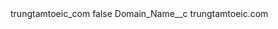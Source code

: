 <?xml version="1.0" encoding="UTF-8"?>
<CustomMetadata xmlns="http://soap.sforce.com/2006/04/metadata" xmlns:xsi="http://www.w3.org/2001/XMLSchema-instance" xmlns:xsd="http://www.w3.org/2001/XMLSchema">
    <label>trungtamtoeic_com</label>
    <protected>false</protected>
    <values>
        <field>Domain_Name__c</field>
        <value xsi:type="xsd:string">trungtamtoeic.com</value>
    </values>
</CustomMetadata>
